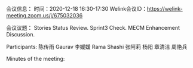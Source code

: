 会议信息：
时间：2020-12-18 16:30-17:30
Welink会议ID：https://welink-meeting.zoom.us/j/675032036

会议议题：
Stories Status Review. Sprint3 Check.
MECM Enhancement Discussion.

Participants:
陈传雨
Gaurav
李媛媛
Rama
Shashi
张阿莉
杨阳
章清洁
周艳兵

Minutes of the meeting:
